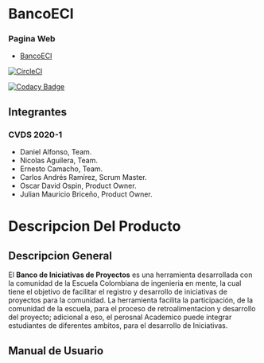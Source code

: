# BancoECI

### Pagina Web 
* [BancoECI](https://proyecto-cvds-banco.herokuapp.com/login.xhtml)

[![CircleCI](https://circleci.com/gh/CAndresRa/Laboratorio8-CVDS.svg?style=svg)](https://circleci.com/gh/CAndresRa/Laboratorio8-CVDS)

[![Codacy Badge](https://api.codacy.com/project/badge/Grade/9f948df073824e4dbf0787fab38b9207)](https://www.codacy.com/gh/BancoIniciativasECI/BancoECI?utm_source=github.com&amp;utm_medium=referral&amp;utm_content=BancoIniciativasECI/BancoECI&amp;utm_campaign=Badge_Grade)

## Integrantes 
### CVDS 2020-1
* Daniel Alfonso, Team.
* Nicolas Aguilera, Team.
* Ernesto Camacho, Team.
* Carlos Andrés Ramírez, Scrum Master.
* Oscar David Ospin, Product Owner.
* Julian Mauricio Briceño, Product Owner.

# Descripcion Del Producto

## Descripcion General
El **Banco de Iniciativas de Proyectos** es una herramienta desarrollada con la comunidad de la Escuela Colombiana de ingenieria en mente, la cual tiene el objetivo de facilitar el registro y desarrollo de iniciativas de proyectos para la comunidad. La herramienta facilita la participación, de la comunidad de la escuela, para el proceso de retroalimentacion y desarrollo del proyecto; adicional a eso, el perosnal Academico puede integrar estudiantes de diferentes ambitos, para el desarrollo de Iniciativas.

## Manual de Usuario
